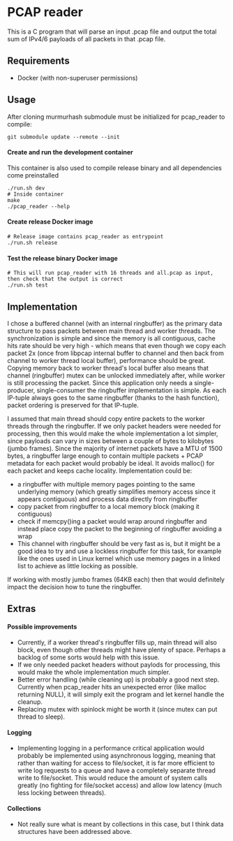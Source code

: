 # PCAP reader

This is a C program that will parse an input .pcap file and output the total sum of IPv4/6 payloads of all packets in that .pcap file.

## Requirements
* Docker (with non-superuser permissions)

## Usage
After cloning murmurhash submodule must be initialized for pcap_reader to compile:
```
git submodule update --remote --init
```

#### Create and run the development container

This container is also used to compile release binary and all dependencies come preinstalled
```
./run.sh dev
# Inside container
make
./pcap_reader --help
```

#### Create release Docker image
```
# Release image contains pcap_reader as entrypoint
./run.sh release
```

#### Test the release binary Docker image
```
# This will run pcap_reader with 16 threads and all.pcap as input, then check that the output is correct
./run.sh test
```

## Implementation
I chose a buffered channel (with an internal ringbuffer) as the primary data structure to pass packets between main thread and worker threads. The synchronization is simple and since the memory is all contiguous, cache hits rate should be very high - which means that even though we copy each packet 2x (once from libpcap internal buffer to channel and then back from channel to worker thread local buffer), performance should be great. Copying memory back to worker thread's local buffer also means that channel (ringbuffer) mutex can be unlocked immediately after, while worker is still processing the packet. Since this application only needs a single-producer, single-consumer the ringbuffer implementation is simple. As each IP-tuple always goes to the same ringbuffer (thanks to the hash function), packet ordering is preserved for that IP-tuple.

I assumed that main thread should copy entire packets to the worker threads through the ringbuffer. If we only packet headers were needed for processing, then this would make the whole implementation a lot simpler, since payloads can vary in sizes between a couple of bytes to kilobytes (jumbo frames). Since the majority of internet packets have a MTU of 1500 bytes, a ringbuffer large enough to contain multiple packets + PCAP metadata for each packet would
probably be ideal. It avoids malloc() for each packet and keeps cache locality. Implementation could be:
* a ringbuffer with multiple memory pages pointing to the same underlying memory (which greatly simplifies memory access since it appears contiguous) and process data directly from ringbuffer
* copy packet from ringbuffer to a local memory block (making it contiguous)
* check if memcpy()ing a packet would wrap around ringbuffer and instead place copy the packet to the beginning of ringbuffer avoiding a wrap
* This channel with ringbuffer should be very fast as is, but it might be a good idea to try and use a lockless ringbuffer for this task, for example like the ones used in Linux kernel which use memory pages in a linked list to achieve as little locking as possible.

If working with mostly jumbo frames (64KB each) then that would definitely impact the decision how to tune the ringbuffer.

## Extras

#### Possible improvements
* Currently, if a worker thread's ringbuffer fills up, main thread will also block, even though other threads might have plenty of space. Perhaps a backlog of some sorts would help with this issue.
* If we only needed packet headers without paylods for processing, this would make the whole implementation much simpler.
* Better error handling (while cleaning up) is probably a good next step. Currently when pcap_reader hits an unexpected error (like malloc returning NULL), it will simply exit the program and let kernel handle the cleanup.
* Replacing mutex with spinlock might be worth it (since mutex can put thread to sleep).

#### Logging
* Implementing logging in a performance critical application would probably be implemented using asynchronous logging, meaning that rather than waiting for access to file/socket, it is far more efficient to write log requests to a queue and have a completely separate thread write to file/socket. This would reduce the amount of system calls greatly (no fighting for file/socket access) and allow low latency (much less locking between threads).

#### Collections
* Not really sure what is meant by collections in this case, but I think data structures have been addressed above.

